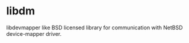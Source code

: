 libdm
=====

libdevmapper like BSD licensed library for communication with NetBSD device-mapper driver.
